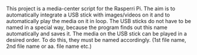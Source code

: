 This project is a media-center script for the Rasperri Pi. The aim is to automatically integrate a USB stick with images/videos on it and to automatically play the media on it in loop. 
The USB sticks do not have to be named in a special way, because the program finds out this name automatically and saves it. 
The media on the USB stick can be played in a desired order. To do this, they must be named accordingly. (1st file name, 2nd file name or aa. file name etc.)
